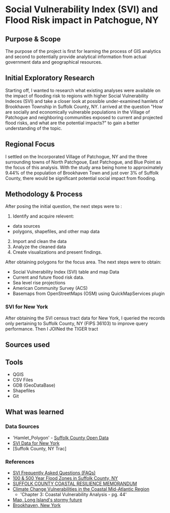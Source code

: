 # Social Vulnerability Index (SVI) and Flood Risk impact in Patchogue, NY

## Purpose & Scope
The purpose of the project is first for learning the process of GIS analytics and second to potentially provide analytical information from actual government data and geographical resources.

## Initial Exploratory Research
Starting off, I wanted to research what existing analyses were available on the impact of flooding risk to regions with higher Social Vulnerability Indeces (SVI) and take a closer look at possible under-examined hamlets of Brookhaven Township in Suffolk County, NY. I arrived at the question "How are socially and economically vulnerable populations in the Village of Patchogue and neighboring communities exposed to current and projected flood risks, and what are the potential impacts?" to gain a better understanding of the topic.

## Regional Focus
I settled on the Incorporated Village of Patchogue, NY and the three surrounding towns of North Patchgoue, East Patchogue, and Blue Point as the focus of this analysis. With the study area being home to approximately 9.44% of the population of Brookhaven Town and just over 3% of Suffolk County, there would be significant potential social impact from flooding.

## Methodology & Process
After posing the initial question, the next steps were to :
1. Identify and acquire relevent:
  - data sources
  - polygons, shapefiles, and other map data
2. Import and clean the data
3. Analyze the cleaned data
4. Create visualizations and present findings. 

After obtaining polygons for the focus area. The next steps were to obtain:
- Social Vulnerability Index (SVI) table and map Data
- Current and future flood risk data.
- Sea level rise projections
- American Community Survey (ACS) 
- Basemaps from OpenStreetMaps (OSM) using QuickMapServices plugin

### SVI for New York
After obtaining the SVI census tract data for New York, I queried the records only pertaining to Suffolk County, NY (FIPS 36103) to improve query performance. Then I JOINed the TIGER tract  

## Sources used


## Tools
- QGIS
- CSV Files
- GDB (GeoDataBase)
- Shapefiles
- Git

## What was learned


### Data Sources
- 'Hamlet_Polygon' - [Suffolk County Open Data](https://opendata.suffolkcountyny.gov/)
- [SVI Data for New York](https://www.atsdr.cdc.gov/place-health/php/svi/svi-data-documentation-download.html)
- [Suffolk County, NY Trac]

### References
- [SVI Frequently Asked Questions (FAQs)](https://www.atsdr.cdc.gov/place-health/php/svi/svi-frequently-asked-questions-faqs.html)
- [100 & 500 Year Flood Zones in Suffolk County, NY](https://gis.suffolkcountyny.gov/portal/apps/webappviewer/index.html?id=3335037e07594e8aa4462e2978959ba6)
- [SUFFOLK COUNTY COASTAL RESILIENCE MEMORANDUM](https://suffolkcountyny.gov/portals/0/formsdocs/ecodev/Suffolk_County_Coastal_Resilience_Memorandum_Final_July_2024.pdf) 
- [Climate Change Vulnerabilities in the Coastal Mid-Atlantic Region](https://cbe.miis.edu/cgi/viewcontent.cgi?params=/context/publications/article/1009/&path_info=5.15.18.FinalMARCOReport.Climate_Change_Vulnerabilities_in_the_Coastal_Mid_Atlantic_Region.pdf)
    - 'Chapter 3: Coastal Vulnerability Analysis - pg. 44'
- [Map, Long Island's stormy future](https://www.newsday.com/nextli/data/map-long-islands-stormy-future-cyh0ndzv?utm_source=chatgpt.com)
- [Brookhaven, New York](https://en.wikipedia.org/wiki/Brookhaven,_New_York)